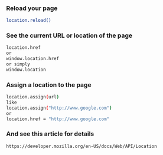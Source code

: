 ### Reload your page
```bash
location.reload()
```
### See the current URL or location of the page
```bash
location.href
or
window.location.href
or simply
window.location
```

### Assign a location to the page
```bash
location.assign(url)
like
location.assign("http://www.google.com")
or
location.href = "http://www.google.com"
```

### And see this article for details
```bash
https://developer.mozilla.org/en-US/docs/Web/API/Location
```